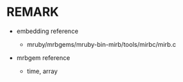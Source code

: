 REMARK
======

  * embedding reference
    - mruby/mrbgems/mruby-bin-mirb/tools/mirbc/mirb.c

  * mrbgem reference
    - time, array


